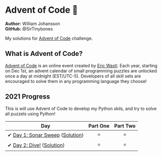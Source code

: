 # Advent of Code 🎄

**Author:** William Johansson  
**GitHub:** @SirTinybones

My solutions for [Advent of Code](https://adventofcode.com/) challenge.

## What is Advent of Code?

[Advent of Code](http://adventofcode.com) is an online event created by [Eric Wastl](https://twitter.com/ericwastl). Each year, starting on Dec 1st, an advent calendar of small programming puzzles are unlocked once a day at midnight (EST/UTC-5). Developers of all skill sets are encouraged to solve them in any programming language they choose!

## 2021 Progress

This is will use Advent of Code to develop my Python skils, and try to solve all puzzels using Python!

| Day  | Part One | Part Two |
|---|:---:|:---:|
| ✔ [Day 1: Sonar Sweep](https://adventofcode.com/2021/day/1) ([Solution](2021/01))|⭐|⭐|
| ✔ [Day 2: Dive!](https://adventofcode.com/2021/day/2) ([Solution](2021/02))|⭐|⭐|
